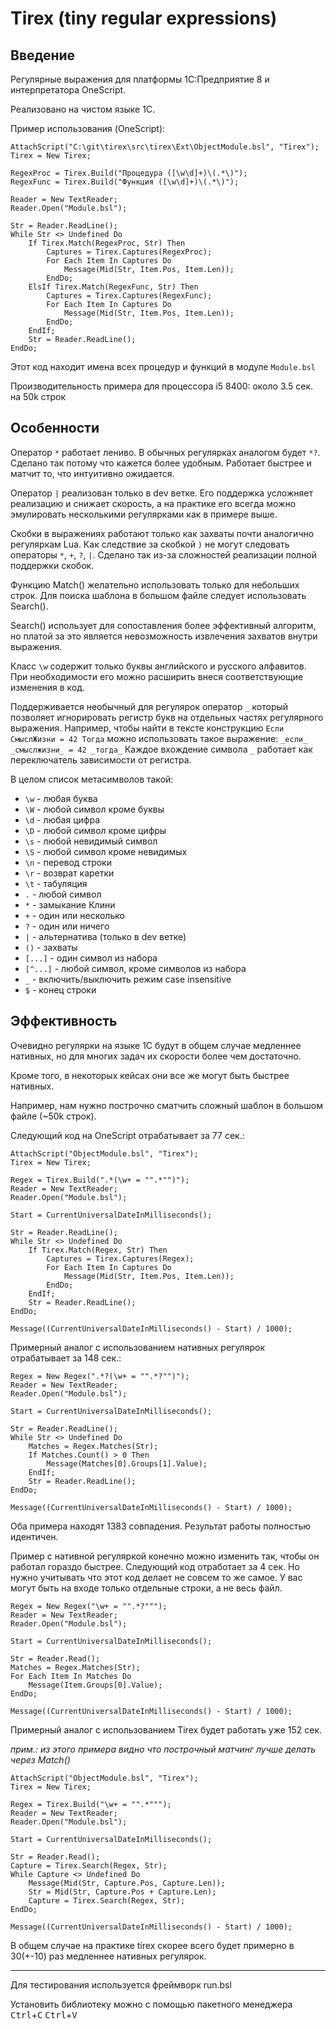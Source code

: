 # Tirex (tiny regular expressions)

## Введение

Регулярные выражения для платформы 1С:Предприятие 8 и интерпретатора OneScript.

Реализовано на чистом языке 1С.

Пример использования (OneScript):
```bsl
AttachScript("C:\git\tirex\src\tirex\Ext\ObjectModule.bsl", "Tirex");
Tirex = New Tirex;

RegexProc = Tirex.Build("Процедура ([\w\d]+)\(.*\)");
RegexFunc = Tirex.Build("Функция ([\w\d]+)\(.*\)");

Reader = New TextReader;
Reader.Open("Module.bsl");

Str = Reader.ReadLine();
While Str <> Undefined Do
	If Tirex.Match(RegexProc, Str) Then
		Captures = Tirex.Captures(RegexProc);
		For Each Item In Captures Do
			Message(Mid(Str, Item.Pos, Item.Len));
		EndDo;
	ElsIf Tirex.Match(RegexFunc, Str) Then
		Captures = Tirex.Captures(RegexFunc);
		For Each Item In Captures Do
			Message(Mid(Str, Item.Pos, Item.Len));
		EndDo;
	EndIf;
	Str = Reader.ReadLine();
EndDo;
```

Этот код находит имена всех процедур и функций в модуле `Module.bsl`

Производительность примера для процессора i5 8400: около 3.5 сек. на 50k строк

## Особенности

Оператор `*` работает лениво. В обычных регулярках аналогом будет `*?`.
Сделано так потому что кажется более удобным. Работает быстрее и матчит то, что интуитивно ожидается.

Оператор `|` реализован только в dev ветке. Его поддержка усложняет реализацию и снижает скорость,
а на практике его всегда можно эмулировать несколькими регулярками как в примере выше.

Скобки в выражениях работают только как захваты почти аналогично регуляркам Lua.
Как следствие за скобкой `)` не могут следовать операторы `*`, `+`, `?`, `|`.
Сделано так из-за сложностей реализации полной поддержки скобок.

Функцию Match() желательно использовать только для небольших строк.
Для поиска шаблона в большом файле следует использовать Search().

Search() использует для сопоставления более эффективный алгоритм, но платой за это является невозможность извлечения захватов внутри выражения.

Класс `\w` содержит только буквы английского и русского алфавитов. При необходимости его можно расширить внеся соответствующие изменения в код.

Поддерживается необычный для регулярок оператор `_` который позволяет игнорировать регистр букв на отдельных частях регулярного выражения. Например, чтобы найти в тексте конструкцию `Если СмыслЖизни = 42 Тогда` можно использовать такое выражение:
`_если_ _смыслжизни_ = 42 _тогда_`
Каждое вхождение символа `_` работает как переключатель зависимости от регистра.

В целом список метасимволов такой:
* `\w` - любая буква
* `\W` - любой символ кроме буквы
* `\d` - любая цифра
* `\D` - любой символ кроме цифры
* `\s` - любой невидимый символ
* `\S` - любой символ кроме невидимых
* `\n` - перевод строки
* `\r` - возврат каретки
* `\t` - табуляция
* `.`  - любой символ
* `*`  - замыкание Клини
* `+`  - один или несколько
* `?`  - один или ничего
* `|`  - альтернатива (только в dev ветке)
* `()` - захваты
* `[...]` - один символ из набора
* `[^...]` - любой символ, кроме символов из набора
* `_`  - включить/выключить режим case insensitive
* `$` - конец строки

## Эффективность

Очевидно регулярки на языке 1С будут в общем случае медленнее нативных,
но для многих задач их скорости более чем достаточно.

Кроме того, в некоторых кейсах они все же могут быть быстрее нативных.

Например, нам нужно построчно сматчить сложный шаблон в большом файле (~50k строк).

Следующий код на OneScript отрабатывает за 77 сек.:
```bsl
AttachScript("ObjectModule.bsl", "Tirex");
Tirex = New Tirex;

Regex = Tirex.Build(".*(\w+ = "".*"")");
Reader = New TextReader;
Reader.Open("Module.bsl");

Start = CurrentUniversalDateInMilliseconds();

Str = Reader.ReadLine();
While Str <> Undefined Do
	If Tirex.Match(Regex, Str) Then
		Captures = Tirex.Captures(Regex);
		For Each Item In Captures Do
			Message(Mid(Str, Item.Pos, Item.Len));
		EndDo;
	EndIf;
	Str = Reader.ReadLine();
EndDo;

Message((CurrentUniversalDateInMilliseconds() - Start) / 1000);
```

Примерный аналог с использованием нативных регулярок отрабатывает за 148 сек.:
```bsl
Regex = New Regex(".*?(\w+ = "".*?"")");
Reader = New TextReader;
Reader.Open("Module.bsl");

Start = CurrentUniversalDateInMilliseconds();

Str = Reader.ReadLine();
While Str <> Undefined Do
	Matches = Regex.Matches(Str);
	If Matches.Count() > 0 Then
		Message(Matches[0].Groups[1].Value);
	EndIf;
	Str = Reader.ReadLine();
EndDo;

Message((CurrentUniversalDateInMilliseconds() - Start) / 1000);
```
Оба примера находят 1383 совпадения. Результат работы полностью идентичен.

Пример с нативной регуляркой конечно можно изменить так, чтобы он работал гораздо быстрее.
Следующий код отработает за 4 сек. Но нужно учитывать что этот код делает не совсем то же самое.
У вас могут быть на входе только отдельные строки, а не весь файл.
```bsl
Regex = New Regex("\w+ = "".*?""");
Reader = New TextReader;
Reader.Open("Module.bsl");

Start = CurrentUniversalDateInMilliseconds();

Str = Reader.Read();
Matches = Regex.Matches(Str);
For Each Item In Matches Do
	Message(Item.Groups[0].Value);
EndDo;

Message((CurrentUniversalDateInMilliseconds() - Start) / 1000);
```

Примерный аналог с использованием Tirex будет работать уже 152 сек.

*прим.: из этого примера видно что построчный матчинг лучше делать через Match()*
```bsl
AttachScript("ObjectModule.bsl", "Tirex");
Tirex = New Tirex;

Regex = Tirex.Build("\w+ = "".*""");
Reader = New TextReader;
Reader.Open("Module.bsl");

Start = CurrentUniversalDateInMilliseconds();

Str = Reader.Read();
Capture = Tirex.Search(Regex, Str);
While Capture <> Undefined Do
	Message(Mid(Str, Capture.Pos, Capture.Len));
	Str = Mid(Str, Capture.Pos + Capture.Len);
	Capture = Tirex.Search(Regex, Str);
EndDo;

Message((CurrentUniversalDateInMilliseconds() - Start) / 1000);
```

В общем случае на практике tirex скорее всего будет примерно в 30(+-10) раз медленнее нативных регулярок. 

---
Для тестирования используется фреймворк run.bsl

Установить библиотеку можно с помощью пакетного менеджера <kbd>Ctrl</kbd>+<kbd>C</kbd> <kbd>Ctrl</kbd>+<kbd>V</kbd>
